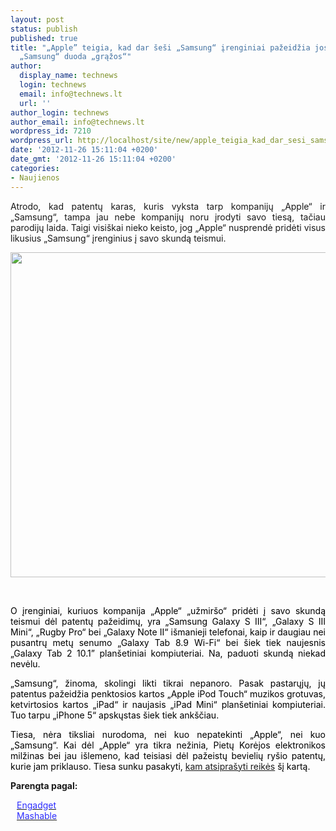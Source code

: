 ```yaml
---
layout: post
status: publish
published: true
title: "„Apple” teigia, kad dar šeši „Samsung“ įrenginiai pažeidžia jos patentus,
  „Samsung“ duoda „grąžos“"
author:
  display_name: technews
  login: technews
  email: info@technews.lt
  url: ''
author_login: technews
author_email: info@technews.lt
wordpress_id: 7210
wordpress_url: http://localhost/site/new/apple_teigia_kad_dar_sesi_samsung_irenginiai_pazeidzia_jos_patentus_samsung_duoda_grazos/
date: '2012-11-26 15:11:04 +0200'
date_gmt: '2012-11-26 15:11:04 +0200'
categories:
- Naujienos
---
```

<p style="text-align:justify">Atrodo, kad patentų karas, kuris vyksta tarp kompanijų „Apple“ ir „Samsung“, tampa jau nebe kompanijų noru įrodyti savo tiesą, tačiau parodijų laida. Taigi visiškai nieko keisto, jog „Apple“ nusprendė pridėti visus likusius „Samsung“ įrenginius į savo skundą teismui.</p>
<p style="text-align:center"> <a target="blank" href="http://www.technologijos.lt/upload/image/n/technologijos/it/S-29679/2-1-samsung-apple.jpg"><img alt="" src="http://www.technologijos.lt/upload/image/n/technologijos/it/S-29679/1-2-1-samsung-apple.jpg" style="width: 520px;" /></a></p>
<div style="text-align:center"> <strong></strong><br/><em></em></div>
<div style="text-align:justify"><!--[if gte mso 9]><![endif]--><!--[if gte mso 9]><xml></p>
<p>  Normal<br />
  0</p>
<p>  false<br />
  false<br />
  false</p>
<p>  EN-US<br />
  X-NONE<br />
  X-NONE</p>
<p></xml><![endif]--><!--[if gte mso 9]><![endif]--><!--[if gte mso 10]></p>
<style>
 /* Style Definitions */<br />
 table.MsoNormalTable<br />
	{mso-style-name:"Table Normal";<br />
	mso-style-parent:"";<br />
	line-height:115%;<br />
	font-size:11.0pt;"Calibri","sans-serif";<br />
	mso-fareast-"Times New Roman";<br />
	mso-bidi-"Times New Roman";}<br />
</style>
<p><![endif]--></p>
<p><span style="color:black;">O įrenginiai, kuriuos kompanija &bdquo;Apple&ldquo; &bdquo;užmiršo&ldquo; pridėti į savo skundą teismui dėl patentų pažeidimų, yra &bdquo;Samsung Galaxy S III&ldquo;, &bdquo;Galaxy S III Mini&ldquo;, &bdquo;Rugby Pro&ldquo; bei &bdquo;Galaxy Note II&ldquo; išmanieji telefonai, kaip ir daugiau nei pusantrų metų senumo &bdquo;Galaxy Tab 8.9 Wi-Fi&ldquo; bei šiek tiek naujesnis &bdquo;Galaxy Tab 2 10.1&rdquo; planšetiniai kompiuteriai. Na, paduoti skundą niekad nevėlu.</span></p>
<p><span style="color:black;">&bdquo;Samsung&ldquo;, žinoma, skolingi likti tikrai nepanoro. Pasak pastarųjų, jų patentus pažeidžia penktosios kartos &bdquo;Apple iPod Touch&ldquo; muzikos grotuvas, ketvirtosios kartos &bdquo;iPad&ldquo; ir naujasis &bdquo;iPad Mini&ldquo; planšetiniai kompiuteriai. Tuo tarpu &bdquo;iPhone 5&ldquo; apskųstas šiek tiek ankščiau.</span></p>
<p><span style="color:black;">Tiesa, nėra tiksliai nurodoma, nei kuo nepatekinti &bdquo;Apple&ldquo;, nei kuo &bdquo;Samsung&ldquo;. Kai dėl &bdquo;Apple&ldquo; yra tikra nežinia, Pietų Korėjos elektronikos milžinas bei jau išlemeno, kad teisiasi dėl pažeistų bevielių ryšio patentų, kurie jam priklauso. Tiesa sunku pasakyti, <a href="../S-29318/straipsnis/Apple-privales-dar-karta-atsiprasyti-Samsung?l=2&amp;p=1">kam atsiprašyti reikės</a> šį kartą.</span></p>
</div>
<p><strong>Parengta pagal:</strong></p>
<p style="margin:0px 0px 0px 10px"><a target="blank" href="http://www.engadget.com/2012/11/24/apple-samsung-lawsuit-galaxy-s-iii-jelly-bean/?m=false"><span style="color:#2E2EFE">Engadget</span></a></p>
<p style="margin:0px 0px 0px 10px"><a target="blank" href="http://mashable.com/2012/11/24/apple-samsung-lawsuit/"><span style="color:#2E2EFE">Mashable</span></a></p>
